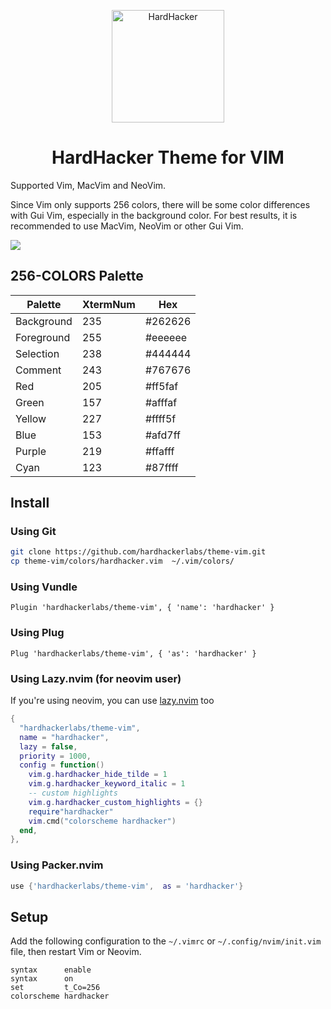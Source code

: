 <p align="center">
  <img width="180" src="https://github.com/hardhackerlabs/themes/raw/master/media/logo/logo.png" alt="HardHacker">
</p>

<h1 align="center">
  HardHacker Theme for VIM
</h1>

Supported Vim, MacVim and NeoVim.

Since Vim only supports 256 colors, there will be some color differences with Gui Vim, especially in the background color. For best results, it is recommended to use MacVim, NeoVim or other Gui Vim.

![](./media/preview.jpeg)

## 256-COLORS Palette

| Palette    | XtermNum | Hex     |
| ---------- | -------- | ------- |
| Background | 235      | #262626 |
| Foreground | 255      | #eeeeee |
| Selection  | 238      | #444444 |
| Comment    | 243      | #767676 |
| Red        | 205      | #ff5faf |
| Green      | 157      | #afffaf |
| Yellow     | 227      | #ffff5f |
| Blue       | 153      | #afd7ff |
| Purple     | 219      | #ffafff |
| Cyan       | 123      | #87ffff |

## Install

### Using Git

```bash
git clone https://github.com/hardhackerlabs/theme-vim.git
cp theme-vim/colors/hardhacker.vim  ~/.vim/colors/
```

### Using Vundle

```vim
Plugin 'hardhackerlabs/theme-vim', { 'name': 'hardhacker' }
```

### Using Plug

```vim
Plug 'hardhackerlabs/theme-vim', { 'as': 'hardhacker' }
```

### Using Lazy.nvim (for neovim user)

If you're using neovim, you can use [lazy.nvim](https://github.com/folke/lazy.nvim) too

```lua
{
  "hardhackerlabs/theme-vim",
  name = "hardhacker",
  lazy = false,
  priority = 1000,
  config = function()
    vim.g.hardhacker_hide_tilde = 1
    vim.g.hardhacker_keyword_italic = 1
    -- custom highlights
    vim.g.hardhacker_custom_highlights = {}
    require"hardhacker"
    vim.cmd("colorscheme hardhacker")
  end,
},
```

### Using Packer.nvim

```lua
use {'hardhackerlabs/theme-vim',  as = 'hardhacker'}
```

## Setup

Add the following configuration to the `~/.vimrc` or `~/.config/nvim/init.vim` file, then restart Vim or Neovim.

```vim
syntax      enable
syntax      on
set         t_Co=256
colorscheme hardhacker
```

